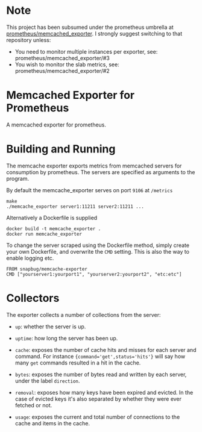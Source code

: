 # Note

This project has been subsumed under the prometheus umbrella at [prometheus/memcached_exporter](https://github.com/prometheus/memcached_exporter). I strongly suggest switching to that repository unless:

- You need to monitor multiple instances per exporter, see: prometheus/memcached_exporter/#3
- You wish to monitor the slab metrics, see: prometheus/memcached_exporter/#2

# Memcached Exporter for Prometheus

A memcached exporter for prometheus.

# Building and Running

The memcache exporter exports metrics from memcached servers for
consumption by prometheus. The servers are specified as arguments to the
program.

By default the memcache\_exporter serves on port `9106` at `/metrics`

```
make
./memcache_exporter server1:11211 server2:11211 ...
```

Alternatively a Dockerfile is supplied

```
docker build -t memcache_exporter .
docker run memcache_exporter
```

To change the server scraped using the Dockerfile method, simply create your
own Dockerfile, and overwrite the `CMD` setting. This is also the way to enable
logging etc.

```
FROM snapbug/memcache-exporter
CMD ["yourserver1:yourport1", "yourserver2:yourport2", "etc:etc"]
```

# Collectors

The exporter collects a number of collections from the server:

- `up`: whether the server is up.

- `uptime`: how long the server has been up.

- `cache`: exposes the number of cache hits and misses for
	each server and command. For instance `{command='get',status='hits'}`
	will say how many `get` commands resulted in a hit in the cache.

- `bytes`: exposes the number of bytes read and written by each
	server, under the label `direction`.

- `removal`: exposes how many keys have been expired and evicted.
	In the case of evicted keys it's also separated by whether they were
	ever fetched or not.

- `usage`: exposes the current and total number of connections to the cache
	and items in the cache.
